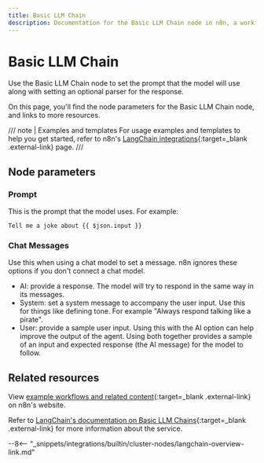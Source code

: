 ```yaml
---
title: Basic LLM Chain
description: Documentation for the Basic LLM Chain node in n8n, a workflow automation platform. Includes details of operations and configuration, and links to examples and credentials information.
---
```


# Basic LLM Chain

Use the Basic LLM Chain node to set the prompt that the model will use along with setting an optional parser for the response.

On this page, you'll find the node parameters for the Basic LLM Chain node, and links to more resources.

/// note | Examples and templates
For usage examples and templates to help you get started, refer to n8n's [LangChain integrations](https://n8n.io/integrations/basic-llm-chain/){:target=_blank .external-link} page.
///	
## Node parameters

### Prompt

This is the prompt that the model uses. For example:

```
Tell me a joke about {{ $json.input }}
```

### Chat Messages

Use this when using a chat model to set a message. n8n ignores these options if you don't connect a chat model.

* AI: provide a response. The model will try to respond in the same way in its messages.
* System: set a system message to accompany the user input. Use this for things like defining tone. For example "Always respond talking like a pirate".
* User: provide a sample user input. Using this with the AI option can help improve the output of the agent. Using both together provides a sample of an input and expected response (the AI message) for the model to follow.

## Related resources

View [example workflows and related content](https://n8n.io/integrations/basic-llm-chain/){:target=_blank .external-link} on n8n's website.

Refer to [LangChain's documentation on Basic LLM Chains](https://js.langchain.com/docs/modules/chains/foundational/llm_chain){:target=_blank .external-link} for more information about the service.

--8<-- "_snippets/integrations/builtin/cluster-nodes/langchain-overview-link.md"
